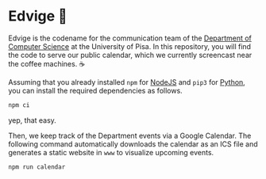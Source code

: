 # Edvige 🦉

Edvige is the codename
for the communication team
of the [Department of Computer Science](https://di.unipi.it)
at the University of Pisa.
In this repository,
you will find the code
to serve our public calendar,
which we currently screencast
near the coffee machines. ☕

Assuming that you already installed
`npm` for
[NodeJS](https://nodejs.org/en/)
and `pip3` for
[Python](https://www.python.org/),
you can install the required dependencies
as follows.

```bash
npm ci
```

yep, that easy.

Then, we keep track of the Department events
via a Google Calendar.
The following command automatically downloads
the calendar as an ICS file and generates
a static website in `www` to visualize
upcoming events.

```bash
npm run calendar
```
